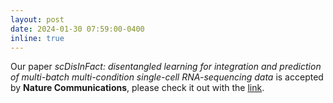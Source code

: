 ```yaml
---
layout: post
date: 2024-01-30 07:59:00-0400
inline: true
---
```


Our paper *scDisInFact: disentangled learning for integration and prediction of multi-batch multi-condition single-cell RNA-sequencing data* is accepted by **Nature Communications**, please check it out with the [link](https://www.nature.com/articles/s41467-024-45227-w).
